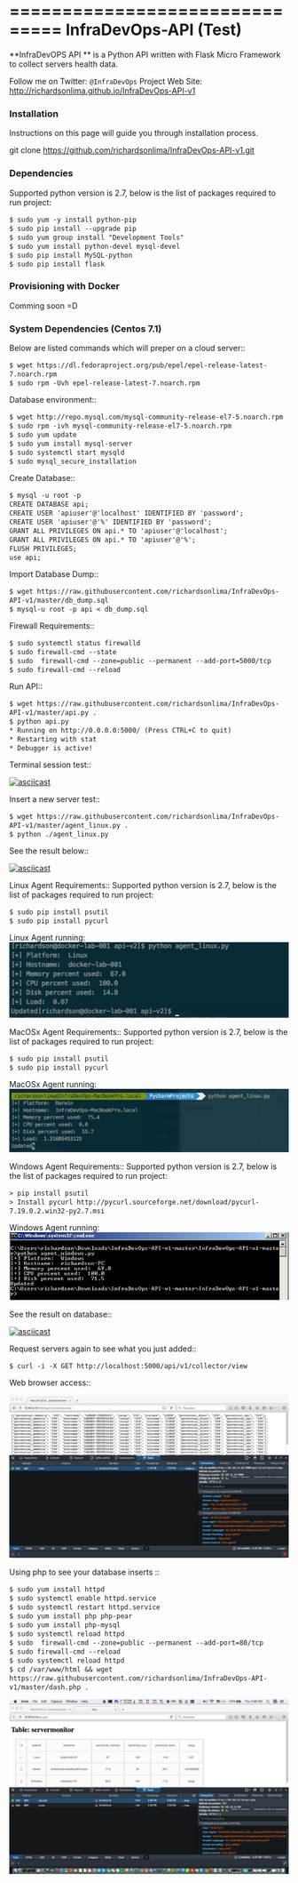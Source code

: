 ===============================
InfraDevOps-API (Test)
===============================

**InfraDevOPS API ** is a Python API written with Flask Micro Framework to collect servers health data.

Follow me on Twitter: `@InfraDevOps`
Project Web Site: http://richardsonlima.github.io/InfraDevOps-API-v1

### Installation

Instructions on this page will guide you through installation process.  

git clone https://github.com/richardsonlima/InfraDevOps-API-v1.git 

### Dependencies

Supported python version is 2.7, below is the list of packages required to run project:

    $ sudo yum -y install python-pip
    $ sudo pip install --upgrade pip
    $ sudo yum group install "Development Tools"
    $ sudo yum install python-devel mysql-devel
    $ sudo pip install MySQL-python
    $ sudo pip install flask

### Provisioning with Docker

Comming soon =D

### System Dependencies (Centos 7.1)
Below are listed commands which will preper on a cloud server::

    $ wget https://dl.fedoraproject.org/pub/epel/epel-release-latest-7.noarch.rpm
    $ sudo rpm -Uvh epel-release-latest-7.noarch.rpm
    
Database environment::

    $ wget http://repo.mysql.com/mysql-community-release-el7-5.noarch.rpm
    $ sudo rpm -ivh mysql-community-release-el7-5.noarch.rpm
    $ sudo yum update
    $ sudo yum install mysql-server
    $ sudo systemctl start mysqld
    $ sudo mysql_secure_installation
    
Create Database::

    $ mysql -u root -p
    CREATE DATABASE api;
    CREATE USER 'apiuser'@'localhost' IDENTIFIED BY 'password';
    CREATE USER 'apiuser'@'%' IDENTIFIED BY 'password';
    GRANT ALL PRIVILEGES ON api.* TO 'apiuser'@'localhost';
    GRANT ALL PRIVILEGES ON api.* TO 'apiuser'@'%';
    FLUSH PRIVILEGES;
    use api;

Import Database Dump::

    $ wget https://raw.githubusercontent.com/richardsonlima/InfraDevOps-API-v1/master/db_dump.sql
    $ mysql-u root -p api < db_dump.sql
  
Firewall Requirements::

    $ sudo systemctl status firewalld
    $ sudo firewall-cmd --state
    $ sudo  firewall-cmd --zone=public --permanent --add-port=5000/tcp
    $ sudo firewall-cmd --reload

Run API::
    
    $ wget https://raw.githubusercontent.com/richardsonlima/InfraDevOps-API-v1/master/api.py .
    $ python api.py  
    * Running on http://0.0.0.0:5000/ (Press CTRL+C to quit)
    * Restarting with stat
    * Debugger is active!

Terminal session test::

[![asciicast](https://asciinema.org/a/32758.png)](https://asciinema.org/a/32758?autoplay=1)


Insert a new server test::
  
    $ wget https://raw.githubusercontent.com/richardsonlima/InfraDevOps-API-v1/master/agent_linux.py .
    $ python ./agent_linux.py

See the result below::

[![asciicast](https://asciinema.org/a/32760.png)](https://asciinema.org/a/32760)    

Linux Agent Requirements::
Supported python version is 2.7, below is the list of packages required to run project:

    $ sudo pip install psutil
    $ sudo pip install pycurl
    
Linux Agent running:
![alt tag](https://raw.githubusercontent.com/richardsonlima/InfraDevOps-API-v1/master/docs/images/agent_linux_4.jpg) 

MacOSx Agent Requirements::
Supported python version is 2.7, below is the list of packages required to run project:

    $ sudo pip install psutil
    $ sudo pip install pycurl
    
MacOSx Agent running:
![alt tag](https://raw.githubusercontent.com/richardsonlima/InfraDevOps-API-v1/master/docs/images/agent_macosx_4.jpg) 


Windows Agent Requirements::
Supported python version is 2.7, below is the list of packages required to run project:

    > pip install psutil
    > Install pycurl http://pycurl.sourceforge.net/download/pycurl-7.19.0.2.win32-py2.7.msi

Windows Agent running:
![alt tag](https://raw.githubusercontent.com/richardsonlima/InfraDevOps-API-v1/master/docs/images/agent_win_4.jpg) 

See the result on database::

[![asciicast](https://asciinema.org/a/32762.png)](https://asciinema.org/a/32762)

Request servers again to see what you just added::

    $ curl -i -X GET http://localhost:5000/api/v1/collector/view
    
Web browser access::

![alt tag](https://raw.githubusercontent.com/richardsonlima/InfraDevOps-API-v1/master/docs/images/web_access_1.jpg)        
    
Using php to see your database inserts ::

    $ sudo yum install httpd
    $ sudo systemctl enable httpd.service
    $ sudo systemctl restart httpd.service
    $ sudo yum install php php-pear
    $ sudo yum install php-mysql
    $ sudo systemctl reload httpd
    $ sudo  firewall-cmd --zone=public --permanent --add-port=80/tcp
    $ sudo firewall-cmd --reload
    $ sudo systemctl reload httpd
    $ cd /var/www/html && wget https://raw.githubusercontent.com/richardsonlima/InfraDevOps-API-v1/master/dash.php .
    
![alt tag](https://raw.githubusercontent.com/richardsonlima/InfraDevOps-API-v1/master/docs/images/web_access_4.jpg) 

    
